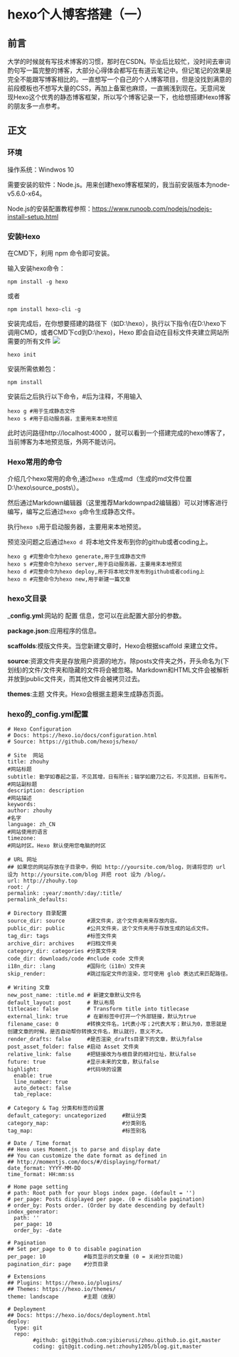 
# hexo个人博客搭建（一）

## 前言 ##
大学的时候就有写技术博客的习惯，那时在CSDN。毕业后比较忙，没时间去审词酌句写一篇完整的博客，大部分心得体会都写在有道云笔记中。但记笔记的效果是完全不能跟写博客相比的。一直想写一个自己的个人博客项目，但是没找到满意的前段模板也不想写大量的CSS，再加上备案也麻烦，一直搁浅到现在。无意间发现Hexo这个优秀的静态博客框架，所以写个博客记录一下，也给想搭建Hexo博客的朋友多一点参考。
## 正文 ##
### 环境 ###
操作系统：Windwos 10

需要安装的软件：Node.js。用来创建hexo博客框架的，我当前安装版本为node-v5.6.0-x64。

Node.js的安装配置教程参照：https://www.runoob.com/nodejs/nodejs-install-setup.html

### 安装Hexo ###
在CMD下，利用 npm 命令即可安装。

输入安装hexo命令：

    npm install -g hexo
或者

    npm install hexo-cli -g

安装完成后，在你想要搭建的路径下（如D:\hexo），执行以下指令(在D:\hexo下调用CMD，或者CMD下cd到D:\hexo)，Hexo 即会自动在目标文件夹建立网站所需要的所有文件
![](http://127.0.0.1/upload/photo/zhouhy/408a68a9dc854292aa981771e4eb087e/1536302323838.jpg)

    hexo init

安装所需依赖包：

    npm install

安装后之后执行以下命令，#后为注释，不用输入

    hexo g #用于生成静态文件
    hexo s #用于启动服务器，主要用来本地预览


此时访问路径http://localhost:4000 ，就可以看到一个搭建完成的hexo博客了，当前博客为本地预览版，外网不能访问。


### Hexo常用的命令 ###
介绍几个hexo常用的命令,通过`hexo n`生成md（生成的md文件位置D:\hexo\source\_posts\）。

然后通过Markdown编辑器（这里推荐Markdownpad2编辑器）可以对博客进行编写，编写之后通过`hexo g`命令生成静态文件。

执行`hexo s`用于启动服务器，主要用来本地预览。

预览没问题之后通过`hexo d `将本地文件发布到你的github或者coding上。

    hexo g #完整命令为hexo generate,用于生成静态文件
    hexo s #完整命令为hexo server,用于启动服务器，主要用来本地预览
    hexo d #完整命令为hexo deploy,用于将本地文件发布到github或者coding上
    hexo n #完整命令为hexo new,用于新建一篇文章

### hexo文目录 ###
_**config.yml**:网站的 配置 信息，您可以在此配置大部分的参数。

**package.json**:应用程序的信息。

**scaffolds**:模版文件夹。当您新建文章时，Hexo会根据scaffold 来建立文件。

**source**:资源文件夹是存放用户资源的地方。除posts文件夹之外，开头命名为(下划线)的文件/文件夹和隐藏的文件将会被忽略。Markdown和HTML文件会被解析并放到public文件夹，而其他文件会被拷贝过去。

**themes**:主题 文件夹。Hexo会根据主题来生成静态页面。

### hexo的_config.yml配置 ###

    # Hexo Configuration
    # Docs: https://hexo.io/docs/configuration.html
    # Source: https://github.com/hexojs/hexo/

	# Site  网站
	title: zhouhy                                                              #网站标题
	subtitle: 勤学如春起之苗，不见其增，日有所长；辍学如磨刀之石，不见其损，日有所亏。  #网站副标题
	description: description                                                   #网站描述
	keywords:
	author: zhouhy                                                             #名字
	language: zh_CN                                                            #网站使用的语言
	timezone:                                                                  #网站时区。Hexo 默认使用您电脑的时区

	# URL 网址
	## 如果您的网站存放在子目录中，例如 http://yoursite.com/blog，则请将您的 url 设为 http://yoursite.com/blog 并把 root 设为 /blog/。
	url: http://zhouhy.top
	root: /
	permalink: :year/:month/:day/:title/
	permalink_defaults:
	
	# Directory 目录配置
	source_dir: source	 	 #源文件夹，这个文件夹用来存放内容。
	public_dir: public	     #公共文件夹，这个文件夹用于存放生成的站点文件。
	tag_dir: tags		 	 #标签文件夹
	archive_dir: archives	 #归档文件夹
	category_dir: categories #分类文件夹
	code_dir: downloads/code #nclude code 文件夹
	i18n_dir: :lang		 	 #国际化（i18n）文件夹
	skip_render:		 	 #跳过指定文件的渲染，您可使用 glob 表达式来匹配路径。
	
	# Writing 文章
	new_post_name: :title.md # 新建文章默认文件名
	default_layout: post     # 默认布局
	titlecase: false 		 # Transform title into titlecase
	external_link: true 	 # 在新标签中打开一个外部链接，默认为true
	filename_case: 0    	 #转换文件名，1代表小写；2代表大写；默认为0，意思就是创建文章的时候，是否自动帮你转换文件名，默认就行，意义不大。
	render_drafts: false  	 #是否渲染_drafts目录下的文章，默认为false
	post_asset_folder: false #启动 Asset 文件夹
	relative_link: false	 #把链接改为与根目录的相对位址，默认false
	future: true			 #显示未来的文章，默认false
	highlight:				 #代码块的设置
	  enable: true
	  line_number: true
	  auto_detect: false
	  tab_replace:
	  
	# Category & Tag 分类和标签的设置
	default_category: uncategorized		#默认分类
	category_map:						#分类别名
	tag_map:							#标签别名
	
	# Date / Time format
	## Hexo uses Moment.js to parse and display date
	## You can customize the date format as defined in
	## http://momentjs.com/docs/#/displaying/format/
	date_format: YYYY-MM-DD
	time_format: HH:mm:ss
	  
	# Home page setting
	# path: Root path for your blogs index page. (default = '')
	# per_page: Posts displayed per page. (0 = disable pagination)
	# order_by: Posts order. (Order by date descending by default)
	index_generator:
	  path: ''
	  per_page: 10      
	  order_by: -date
	  
	# Pagination
	## Set per_page to 0 to disable pagination
	per_page: 10            #每页显示的文章量 (0 = 关闭分页功能)
	pagination_dir: page    #分页目录
	
	# Extensions
	## Plugins: https://hexo.io/plugins/
	## Themes: https://hexo.io/themes/
	theme: landscape        #主题（皮肤）
	
	# Deployment
	## Docs: https://hexo.io/docs/deployment.html
	deploy:
	  type: git
	  repo: 
	        #github: git@github.com:yibierusi/zhou.github.io.git,master
	        coding: git@git.coding.net:zhouhy1205/blog.git,master
 
                    
                                   
